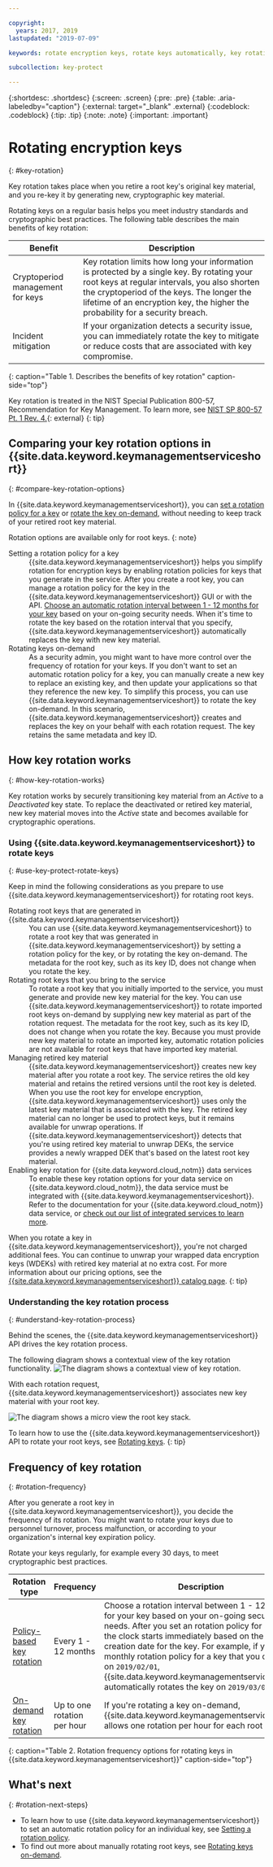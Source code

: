 ```yaml
---

copyright:
  years: 2017, 2019
lastupdated: "2019-07-09"

keywords: rotate encryption keys, rotate keys automatically, key rotation

subcollection: key-protect

---
```


{:shortdesc: .shortdesc}
{:screen: .screen}
{:pre: .pre}
{:table: .aria-labeledby="caption"}
{:external: target="_blank" .external}
{:codeblock: .codeblock}
{:tip: .tip}
{:note: .note}
{:important: .important}

# Rotating encryption keys
{: #key-rotation}

Key rotation takes place when you retire a root key's original key material, and you re-key it by generating new, cryptographic key material.

Rotating keys on a regular basis helps you meet industry standards and cryptographic best practices. The following table describes the main benefits of key rotation:

| Benefit | Description |
| --- | --- |
| Cryptoperiod management for keys | Key rotation limits how long your information is protected by a single key. By rotating your root keys at regular intervals, you also shorten the cryptoperiod of the keys. The longer the lifetime of an encryption key, the higher the probability for a security breach. |
| Incident mitigation | If your organization detects a security issue, you can immediately rotate the key to mitigate or reduce costs that are associated with key compromise. |
{: caption="Table 1. Describes the benefits of key rotation" caption-side="top"}

Key rotation is treated in the NIST Special Publication 800-57, Recommendation for Key Management. To learn more, see [NIST SP 800-57 Pt. 1 Rev. 4.](https://www.nist.gov/publications/recommendation-key-management-part-1-general-0){: external}
{: tip}

## Comparing your key rotation options in {{site.data.keyword.keymanagementserviceshort}}
{: #compare-key-rotation-options}

In {{site.data.keyword.keymanagementserviceshort}}, you can [set a rotation policy for a key](/docs/services/key-protect?topic=key-protect-set-rotation-policy) or [rotate the key on-demand](/docs/services/key-protect?topic=key-protect-rotate-keys), without needing to keep track of your retired root key material. 

Rotation options are available only for root keys.
{: note}

<dl>
  <dt>Setting a rotation policy for a key</dt>
    <dd>{{site.data.keyword.keymanagementserviceshort}} helps you simplify rotation for encryption keys by enabling rotation policies for keys that you generate in the service. After you create a root key, you can manage a rotation policy for the key in the {{site.data.keyword.keymanagementserviceshort}} GUI or with the API. <a href="/docs/services/key-protect?topic=key-protect-key-rotation#rotation-frequency">Choose an automatic rotation interval between 1 - 12 months for your key</a> based on your on-going security needs. When it's time to rotate the key based on the rotation interval that you specify, {{site.data.keyword.keymanagementserviceshort}} automatically replaces the key with new key material.</dd>
  <dt>Rotating keys on-demand</dt>
    <dd>As a security admin, you might want to have more control over the frequency of rotation for your keys. If you don't want to set an automatic rotation policy for a key, you can manually create a new key to replace an existing key, and then update your applications so that they reference the new key. To simplify this process, you can use {{site.data.keyword.keymanagementserviceshort}} to rotate the key on-demand. In this scenario, {{site.data.keyword.keymanagementserviceshort}} creates and replaces the key on your behalf with each rotation request. The key retains the same metadata and key ID.</dd>
</dl>

## How key rotation works 
{: #how-key-rotation-works}

Key rotation works by securely transitioning key material from an _Active_ to a _Deactivated_ key state. To replace the deactivated or retired key material, new key material moves into the _Active_ state and becomes available for cryptographic operations.

### Using {{site.data.keyword.keymanagementserviceshort}} to rotate keys
{: #use-key-protect-rotate-keys}

Keep in mind the following considerations as you prepare to use {{site.data.keyword.keymanagementserviceshort}} for rotating root keys.

<dl>
  <dt>Rotating root keys that are generated in {{site.data.keyword.keymanagementserviceshort}}</dt>
    <dd>You can use {{site.data.keyword.keymanagementserviceshort}} to rotate a root key that was generated in {{site.data.keyword.keymanagementserviceshort}} by setting a rotation policy for the key, or by rotating the key on-demand. The metadata for the root key, such as its key ID, does not change when you rotate the key.</dd>
  <dt>Rotating root keys that you bring to the service</dt>
    <dd>To rotate a root key that you initially imported to the service, you must generate and provide new key material for the key. You can use {{site.data.keyword.keymanagementserviceshort}} to rotate imported root keys on-demand by supplying new key material as part of the rotation request. The metadata for the root key, such as its key ID, does not change when you rotate the key. Because you must provide new key material to rotate an imported key, automatic rotation policies are not available for root keys that have imported key material.</dd>
  <dt>Managing retired key material</dt>
    <dd>{{site.data.keyword.keymanagementserviceshort}} creates new key material after you rotate a root key. The service retires the old key material and retains the retired versions until the root key is deleted. When you use the root key for envelope encryption, {{site.data.keyword.keymanagementserviceshort}} uses only the latest key material that is associated with the key. The retired key material can no longer be used to protect keys, but it remains available for unwrap operations. If {{site.data.keyword.keymanagementserviceshort}} detects that you're using retired key material to unwrap DEKs, the service provides a newly wrapped DEK that's based on the latest root key material.</dd>
 <dt>Enabling key rotation for {{site.data.keyword.cloud_notm}} data services</dt>
    <dd>To enable these key rotation options for your data service on {{site.data.keyword.cloud_notm}}, the data service must be integrated with {{site.data.keyword.keymanagementserviceshort}}. Refer to the documentation for your {{site.data.keyword.cloud_notm}} data service, or <a href="/docs/services/key-protect?topic=key-protect-integrate-services">check out our list of integrated services to learn more</a>.</dd>
</dl>

When you rotate a key in {{site.data.keyword.keymanagementserviceshort}}, you're not charged additional fees. You can continue to unwrap your wrapped data encryption keys (WDEKs) with retired key material at no extra cost. For more information about our pricing options, see the [{{site.data.keyword.keymanagementserviceshort}} catalog page](https://{DomainName}/catalog/services/key-protect).
{: tip}

### Understanding the key rotation process
{: #understand-key-rotation-process}

Behind the scenes, the {{site.data.keyword.keymanagementserviceshort}} API drives the key rotation process.  

The following diagram shows a contextual view of the key rotation functionality.
![The diagram shows a contextual view of key rotation.](../images/key-rotation_min.svg)

With each rotation request, {{site.data.keyword.keymanagementserviceshort}} associates new key material with your root key. 

![The diagram shows a micro view the root key stack.](../images/root-key-stack_min.svg)

To learn how to use the {{site.data.keyword.keymanagementserviceshort}} API to rotate your root keys, see [Rotating keys](/docs/services/key-protect?topic=key-protect-rotate-keys). 
{: tip}

## Frequency of key rotation
{: #rotation-frequency}

After you generate a root key in {{site.data.keyword.keymanagementserviceshort}}, you decide the frequency of its rotation. You might want to rotate your keys due to personnel turnover, process malfunction, or according to your organization's internal key expiration policy. 

Rotate your keys regularly, for example every 30 days, to meet cryptographic best practices. 

| Rotation type | Frequency | Description |
| --- | --- | --- |
| [Policy-based key rotation](/docs/services/key-protect?topic=key-protect-set-rotation-policy) | Every 1 - 12 months | Choose a rotation interval between 1 - 12 months for your key based on your on-going security needs. After you set an rotation policy for a key, the clock starts immediately based on the initial creation date for the key. For example, if you set a monthly rotation policy for a key that you created on `2019/02/01`, {{site.data.keyword.keymanagementserviceshort}} automatically rotates the key on `2019/03/01`.|
| [On-demand key rotation](/docs/services/key-protect?topic=key-protect-rotate-keys) | Up to one rotation per hour | If you're rotating a key on-demand, {{site.data.keyword.keymanagementserviceshort}} allows one rotation per hour for each root key. |
{: caption="Table 2. Rotation frequency options for rotating keys in {{site.data.keyword.keymanagementserviceshort}}" caption-side="top"}

## What's next
{: #rotation-next-steps}

- To learn how to use {{site.data.keyword.keymanagementserviceshort}} to set an automatic rotation policy for an individual key, see [Setting a rotation policy](/docs/services/key-protect?topic=key-protect-set-rotation-policy).
- To find out more about manually rotating root keys, see [Rotating keys on-demand](/docs/services/key-protect?topic=key-protect-rotate-keys).
